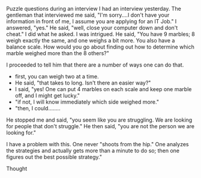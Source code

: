 Puzzle questions during an interview
I had an interview yesterday. The gentleman that interviewed me said, "I'm sorry....I don't have your information in front of me, I assume you are applying for an IT Job." I answered, "yes." He said, "well, close your computer down and don't cheat." I did what he asked. I was intrigued. He said, "You have 9 marbles; 8 weigh exactly the same, and one weighs a bit more. You also have a balance scale. How would you go about finding out how to determine which marble weighed more than the 8 others?"

I proceeded to tell him that there are a number of ways one can do that.
- first, you can weigh two at a time.
- He said, "that takes to long. Isn't there an easier way?"
- I said, "yes! One can put 4 marbles on each scale and keep one marble off, and I might get lucky."
- "if not, I will know immediately which side weighed more."
- "then, I could........

He stopped me and said, "you seem like you are struggling. We are looking for people that don't struggle." He then said, "you are not the person we are looking for."

I have a problem with this. One never "shoots from the hip." One analyzes the strategies and actually gets more than a minute to do so; then one figures out the best possible strategy."

Thought